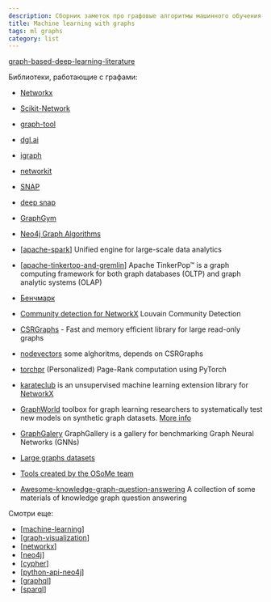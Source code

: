 ```yaml
---
description: Сборник заметок про графовые алгоритмы машинного обучения
title: Machine learning with graphs
tags: ml graphs
category: list
---
```

[graph-based-deep-learning-literature](https://github.com/naganandy/graph-based-deep-learning-literature)

Библиотеки, работающие с графами:

- [Networkx](https://networkx.org/)
- [Scikit-Network](https://scikit-network.readthedocs.io/en/latest/index.html#)
- [graph-tool](https://graph-tool.skewed.de/)
- [dgl.ai](https://www.dgl.ai/)
- [igraph](https://igraph.org/)
- [networkit](https://networkit.github.io/)
- [SNAP](https://snap.stanford.edu/snap/)
- [deep snap](https://snap.stanford.edu/deepsnap/)
- [GraphGym](https://github.com/snap-stanford/GraphGym)
- [Neo4j Graph Algorithms](https://neo4j.com/developer/graph-data-science/graph-algorithms/)
- [[apache-spark]] Unified engine for large-scale data analytics
- [[apache-tinkertop-and-gremlin]] Apache TinkerPop™ is a graph computing framework for both graph databases (OLTP) and graph analytic systems (OLAP)

- [Бенчмарк](https://www.timlrx.com/blog/benchmark-of-popular-graph-network-packages-v2)
- [Community detection for NetworkX](https://python-louvain.readthedocs.io/en/latest/index.html) Louvain Community Detection
- [CSRGraphs](https://github.com/VHRanger/CSRGraph) - Fast and memory efficient library for large read-only graphs
- [nodevectors](https://github.com/VHRanger/nodevectors) some alghoritms, depends on CSRGraphs
- [torchpr](https://github.com/mberr/torch-ppr) (Personalized) Page-Rank computation using PyTorch
- [karateclub](https://github.com/benedekrozemberczki/KarateClub) is an unsupervised machine learning extension library for [NetworkX](https://networkx.org/)
- [GraphWorld](https://github.com/google-research/graphworld) toolbox for graph learning researchers to systematically test new models on synthetic graph datasets. [More info](https://ai.googleblog.com/2022/05/graphworld-advances-in-graph.html)
- [GraphGalery](https://github.com/EdisonLeeeee/GraphGallery) GraphGallery is a gallery for benchmarking Graph Neural Networks (GNNs)
- [Large graphs datasets](https://law.di.unimi.it/datasets.php)

- [Tools created by the OSoMe team](https://osome.iu.edu/tools)

- [Awesome-knowledge-graph-question-answering](https://github.com/BshoterJ/awesome-kgqa) A collection of some materials of knowledge graph question answering

Смотри еще:

- [[machine-learning]]
- [[graph-visualization]]
- [[networkx]]
- [[neo4j]]
- [[cypher]]
- [[python-api-neo4j]]
- [[graphql]]
- [[sparql]]

[//begin]: # "Autogenerated link references for markdown compatibility"
[machine-learning]: machine-learning "Алгоритмы машинного обучения"
[graph-visualization]: ../notes/graph-visualization "Graph visualization"
[networkx]: ../notes/networkx "Networkx"
[neo4j]: ../notes/neo4j "Neo4j graph data base"
[cypher]: ../notes/cypher "Cypher query language"
[python-api-neo4j]: ../notes/python-api-neo4j "Python api for neo4j"
[graphql]: ../notes/graphql "Язфк и система организации АПИ GraphQL"
[//end]: # "Autogenerated link references"
[//begin]: # "Autogenerated link references for markdown compatibility"
[apache-spark]: ../notes/apache-spark "Unified engine for large-scale data analytics"
[apache-tinkertop-and-gremlin]: ../notes/apache-tinkertop-and-gremlin "Apache TinkerPop and Gremlin"
[machine-learning]: machine-learning "Алгоритмы машинного обучения"
[graph-visualization]: ../notes/graph-visualization "Graph visualization"
[networkx]: ../notes/networkx "Networkx"
[neo4j]: ../notes/neo4j "Neo4j graph data base"
[cypher]: ../notes/cypher "Cypher query language"
[python-api-neo4j]: ../notes/python-api-neo4j "Python api for neo4j"
[graphql]: ../notes/graphql "Язфк и система организации АПИ GraphQL"
[sparql]: ../notes/sparql "SPARQL"
[//end]: # "Autogenerated link references"